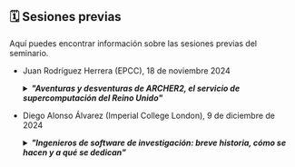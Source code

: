 ## 🗓️ Sesiones previas

Aquí puedes encontrar información sobre las sesiones previas del seminario.


* Juan Rodríguez Herrera (EPCC), 18 de noviembre 2024
  <details>
    <summary><b><i>"Aventuras y desventuras de ARCHER2, el servicio de supercomputación del Reino Unido"</i></b></summary>
    
  > ARCHER2, el servicio de supercomputación del Reino Unido, inició sus operaciones en mayo de 2020. Este servicio se basa en el supercomputador ARCHER2, un HPE Cray EX que cuenta con casi 6,000 nodos de cómputo, proporcionando una capacidad de procesamiento excepcional. En esta charla, exploraremos en detalle los diversos componentes que conforman este servicio. Discutiremos las características avanzadas del hardware, incluyendo su arquitectura y rendimiento. Además, abordaremos el software disponible para sus usuarios. También destacaremos los programas de formación diseñados para capacitar a los usuarios en el uso eficiente de este recurso, así como el soporte técnico continuo que se ofrece para resolver cualquier problema y maximizar el aprovechamiento del sistema. Esta presentación ofrecerá una visión completa de cómo ARCHER2 está impulsando la investigación y la innovación en el Reino Unido.
  > 
  > Juan Rodríguez Herrera se incorporó a EPCC en 2015 tras obtener el Doctorado en Informática en la Universidad de Almería. Es el responsable de formación de ARCHER2. También participa en otras actividades del servicio ARCHER2, tales como el soporte a los usuarios y la divulgación.
  </details>
  
* Diego Alonso Álvarez (Imperial College London), 9 de diciembre de 2024      
  <details>
    <summary><b><i>"Ingenieros de software de investigación: breve historia, cómo se hacen y a qué se dedican"</i></b></summary>
    
  > El software ha sido aplicado a la ciencia y la investigación prácticamente desde la aparición de los ordenadores, pero ha sido sólo recientemente cuando su uso se ha extendido tanto y es tan común en todas las ramas del conocimiento, que se ha hecho imposible negar lo innegable: que el software es una pieza clave de los resultados de una investigación que debe recibir la atención, el cuidado y el valor que se merecen. En esta charla, hablaré de mi viaje a lo largo de mi carrera investigadora, cómo he acabado donde he acabado como RSE - historias que seguro que resuenan con las de muchos otros RSEs -, y que iniciativas tiene en marcha el RSE Team del Imperial para lograr precisamente eso, que el software producido en investigación sea de la máxima calidad, valorado y creando impacto.
  >
  > El Dr. Diego Alonso Álvarez es físico con 13 años de experiencia en investigación en el ámbito académico, incluido un doctorado en nanoestructuras de semiconductores e investigación postdoctoral sobre nuevos conceptos de energía solar y células solares. Se unió al equipo de Ingeniería de Software de Investigación (RSE Team) del Imperial College de Londres en noviembre de 2018 y ha contribuido a decenas de proyectos desde entonces. Diego es Fellow del Software Sustainability Institute, miembro de la Society of Research Software Engineering, y le entusiasma promover los beneficios de las buenas prácticas de desarrollo de software entre otros investigadores. Su experiencia se centra en la sostenibilidad y la accesibilidad del software, especialmente en relación con el desarrollo de interfaces gráficas de usuario para software de investigación. Diego dirige el RSE Team dentro de los Servicios de Computación de Investigación del Imperial desde noviembre de 2021.
  </details>
   
